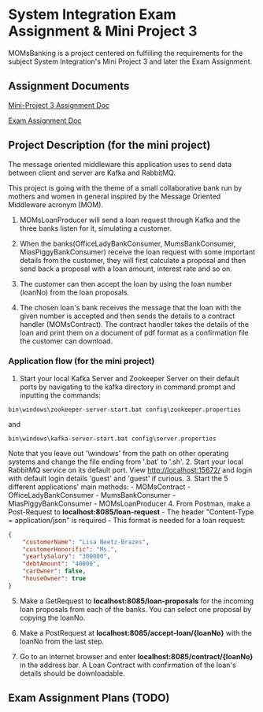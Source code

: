 # System Integration Exam Assignment & Mini Project 3

MOMsBanking is a project centered on fulfilling the requirements for the subject System Integration's Mini Project 3 and later the Exam Assignment.

## Assignment Documents

[Mini-Project 3 Assignment Doc](https://github.com/FrederikBlem/MOMsBanking/blob/main/AssignmentDocs/A9-MOM.pdf)

[Exam Assignment Doc](https://github.com/FrederikBlem/MOMsBanking/blob/main/AssignmentDocs/SI2021ExamProject.pdf)

## Project Description (for the mini project)

The message oriented middleware this application uses to send data between client and server are Kafka and RabbitMQ.

This project is going with the theme of a small collaborative bank run by mothers and women in general inspired by the Message Oriented Middleware acronym (MOM).

1. MOMsLoanProducer will send a loan request through Kafka and the three banks listen for it, simulating a customer.

2. When the banks(OfficeLadyBankConsumer, MumsBankConsumer, MiasPiggyBankConsumer) receive the loan request with some important details from the customer, they will first calculate a proposal and then send back a proposal with a loan amount, interest rate and so on.

3. The customer can then accept the loan by using the loan number (loanNo) from the loan proposals.

4. The chosen loan's bank receives the message that the loan with the given number is accepted and then sends the details to a contract handler (MOMsContract). The contract handler takes the details of the loan and print them on a document of pdf format as a confirmation file the customer can download.

### Application flow (for the mini project)

1. Start your local Kafka Server and Zookeeper Server on their default ports by navigating to the kafka directory in command prompt and inputting the commands:

```text
bin\windows\zookeeper-server-start.bat config\zookeeper.properties
```

and

```text
bin\windows\kafka-server-start.bat config\server.properties
```

Note that you leave out '\windows\' from the path on other operating systems and change the file ending from '.bat' to '.sh'.
2. Start your local RabbitMQ service on its default port. View [http://localhost:15672/](http://localhost:15672/) and login with default login details 'guest' and 'guest' if curious.
3. Start the 5 different applications' main methods:
    - MOMsContract
    - OfficeLadyBankConsumer
    - MumsBankConsumer
    - MiasPiggyBankConsumer
    - MOMsLoanProducer
4. From Postman, make a Post-Request to **localhost:8085/loan-request**
    - The header "Content-Type = application/json" is required
    - This format is needed for a loan request:

```JSON
{
    "customerName": "Lisa Neetz-Brazes",
    "customerHonorific": "Ms.",
    "yearlySalary": "300000",
    "debtAmount": "40000",
    "carOwner": false,
    "houseOwner": true
}
```

5. Make a GetRequest to **localhost:8085/loan-proposals** for the incoming loan proposals from each of the banks. You can select one proposal by copying the loanNo.

6. Make a PostRequest at **localhost:8085/accept-loan/{loanNo}** with the loanNo from the last step.

7. Go to an internet browser and enter **localhost:8085/contract/{loanNo}** in the address bar. A Loan Contract with confirmation of the loan's details should be downloadable.

## Exam Assignment Plans (TODO)
